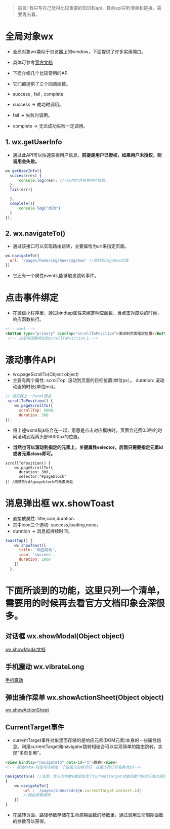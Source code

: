 > 前言: 我只写自己觉得比较重要的知识和api，其余api只列清单和链接，需要再去看。

# 全局对象wx
* 全局对象wx类似于浏览器上的window，下面提供了许多实用端口。
* 具体可参考[官方文档](https://developers.weixin.qq.com/miniprogram/dev/framework/app-service/api.html#API)
* 下面介绍几个比较常用的AP.

* 它们都提供了三个回调函数。
* success , fail , complete
* success -> 成功时调用。
* fail -> 失败时调用。
* complete -> 无论成功失败一定调用。

## 1. wx.getUserInfo
* 通过此API可以快速获得用户信息，**前提是用户已授权，如果用户未授权，则调用会失败。**
```js
wx.getUserInfo({
  success(res) {
      console.log(res); //res内包含各种用户信息。
  },
  fail(err){

  },
  complete(){
      console.log("成功")
  }
});

```

## 2. wx.navigateTo()
* 通过该接口可以实现路由跳转，主要属性为url来指定页面。
```js
wx.navigateTo({
  url: '/pages/home/imgshow/imgshow' //跳转到imgshow页面
})

```
* 它还有一个属性events,能够触发跳转事件。



# 点击事件绑定
* 在微信小程序里，通过bindtap属性来绑定响应函数，当点击对应块的时候，响应函数执行。
```html
<!-- wxml -->
<button type="primary" bindtap="scrollToPosition">滚动到页面指定位置</button>
 <!-- 这里将函数绑定到scrollToPosition上 -->

```



# 滚动事件API
* wx.pageScrollTo(Object object)
* 主要有两个属性: scrollTop: 滚动到页面的目标位置(单位px）。 duration: 滚动动画的时长(单位ms)。
```js
// 就将就上一个wxml而言
 scrollToPosition() {
    wx.pageScrollTo({
      scrollTop: 6000,
      duration: 300
});

```
* 将上述wxml和js结合在一起，意思是点击对应模块时，页面会花费0.3秒的时间滚动到距离头部6000px的位置。

* **当然也可以滚动到指定的元素上，关键属性selector，后面只需要指定元素id或者元素class即可。**
```jsdih
scrollToPosition() {
    wx.pageScrollTo({
      duration: 300,
      selector:"#pageblock"
}) /跳转到id为pageblock的元素块处

```

# 消息弹出框 wx.showToast
* 直接放属性: title,icon,duration.
* 其中icon三个选项: success,loading,none。
* duration -> 消息框持续时间。 
```js
toastTap() {
    wx.showToast({
      title: '响应成功',
      icon: 'success',
      duration: 2000
    })
  },

```


# 下面所谈到的功能，这里只列一个清单，需要用的时候再去看官方文档印象会深很多。

## 对话框 wx.showModal(Object object)
[wx.showModal文档](https://developers.weixin.qq.com/miniprogram/dev/api/ui/interaction/wx.showModal.html)

## 手机震动 wx.vibrateLong
[手机震动](https://developers.weixin.qq.com/miniprogram/dev/api/device/vibrate/wx.vibrateLong.html)


## 弹出操作菜单 wx.showActionSheet(Object object)
[wx.showActionSheet](https://developers.weixin.qq.com/miniprogram/dev/api/ui/interaction/wx.showActionSheet.html)


## CurrentTarget事件
* currentTarget事件对象里面存储的是响应元素(DOM元素)本身的一些属性信息。利用currentTarget和navigator跳转相结合可以实现简单的路由跳转，实现"多页复用"。
```html
<view bindtap="navigateTo" data-id="1">跳转</view>
<!-- 属性data-则是可以绑定一个自定义的标示符，这里的标识符名称为id-->
```
```js
navigatoTo(e) //注意，传入的参数e就是包含了CurrentTarget对象的整个DOM元素的完整信息。
{
    wx.navigateTo({
        url : `/pages/index?id=${e.currentTarget.dataset.id}`
        //路由参数跳转
    })
}
```
* 在跳转页面，路径参数存储在生命周期函数的参数里，通过调用生命周期函数的参数可以获得。


